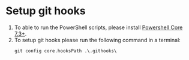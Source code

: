 # Setup git hooks
1. To able to run the PowerShell scripts, please install [Powershell Core 7.3+](https://learn.microsoft.com/en-us/powershell/scripting/install/installing-powershell-on-windows).
​
2. To setup git hooks please run the following command in a terminal:
    ```
    git config core.hooksPath .\.githooks\
    ```